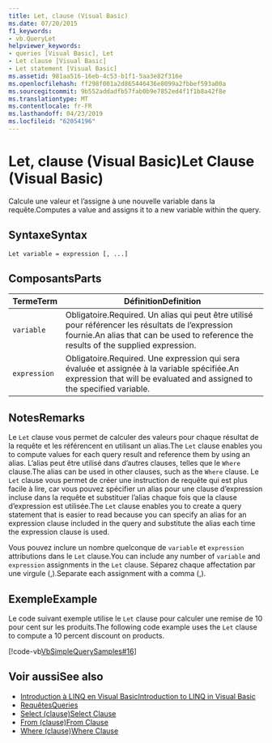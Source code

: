 ```yaml
---
title: Let, clause (Visual Basic)
ms.date: 07/20/2015
f1_keywords:
- vb.QueryLet
helpviewer_keywords:
- queries [Visual Basic], Let
- Let clause [Visual Basic]
- Let statement [Visual Basic]
ms.assetid: 981aa516-16eb-4c53-b1f1-5aa3e82f316e
ms.openlocfilehash: ff298f001a2d865446436e8099a2fbbef593a00a
ms.sourcegitcommit: 9b552addadfb57fab0b9e7852ed4f1f1b8a42f8e
ms.translationtype: MT
ms.contentlocale: fr-FR
ms.lasthandoff: 04/23/2019
ms.locfileid: "62054196"
---
```

# <a name="let-clause-visual-basic"></a><span data-ttu-id="986a5-102">Let, clause (Visual Basic)</span><span class="sxs-lookup"><span data-stu-id="986a5-102">Let Clause (Visual Basic)</span></span>
<span data-ttu-id="986a5-103">Calcule une valeur et l’assigne à une nouvelle variable dans la requête.</span><span class="sxs-lookup"><span data-stu-id="986a5-103">Computes a value and assigns it to a new variable within the query.</span></span>  
  
## <a name="syntax"></a><span data-ttu-id="986a5-104">Syntaxe</span><span class="sxs-lookup"><span data-stu-id="986a5-104">Syntax</span></span>  
  
```  
Let variable = expression [, ...]  
```  
  
## <a name="parts"></a><span data-ttu-id="986a5-105">Composants</span><span class="sxs-lookup"><span data-stu-id="986a5-105">Parts</span></span>  
  
|<span data-ttu-id="986a5-106">Terme</span><span class="sxs-lookup"><span data-stu-id="986a5-106">Term</span></span>|<span data-ttu-id="986a5-107">Définition</span><span class="sxs-lookup"><span data-stu-id="986a5-107">Definition</span></span>|  
|---|---|  
|`variable`|<span data-ttu-id="986a5-108">Obligatoire.</span><span class="sxs-lookup"><span data-stu-id="986a5-108">Required.</span></span> <span data-ttu-id="986a5-109">Un alias qui peut être utilisé pour référencer les résultats de l’expression fournie.</span><span class="sxs-lookup"><span data-stu-id="986a5-109">An alias that can be used to reference the results of the supplied expression.</span></span>|  
|`expression`|<span data-ttu-id="986a5-110">Obligatoire.</span><span class="sxs-lookup"><span data-stu-id="986a5-110">Required.</span></span> <span data-ttu-id="986a5-111">Une expression qui sera évaluée et assignée à la variable spécifiée.</span><span class="sxs-lookup"><span data-stu-id="986a5-111">An expression that will be evaluated and assigned to the specified variable.</span></span>|  
  
## <a name="remarks"></a><span data-ttu-id="986a5-112">Notes</span><span class="sxs-lookup"><span data-stu-id="986a5-112">Remarks</span></span>  
 <span data-ttu-id="986a5-113">Le `Let` clause vous permet de calculer des valeurs pour chaque résultat de la requête et les référencent en utilisant un alias.</span><span class="sxs-lookup"><span data-stu-id="986a5-113">The `Let` clause enables you to compute values for each query result and reference them by using an alias.</span></span> <span data-ttu-id="986a5-114">L’alias peut être utilisé dans d’autres clauses, telles que le `Where` clause.</span><span class="sxs-lookup"><span data-stu-id="986a5-114">The alias can be used in other clauses, such as the `Where` clause.</span></span> <span data-ttu-id="986a5-115">Le `Let` clause vous permet de créer une instruction de requête qui est plus facile à lire, car vous pouvez spécifier un alias pour une clause d’expression incluse dans la requête et substituer l’alias chaque fois que la clause d’expression est utilisée.</span><span class="sxs-lookup"><span data-stu-id="986a5-115">The `Let` clause enables you to create a query statement that is easier to read because you can specify an alias for an expression clause included in the query and substitute the alias each time the expression clause is used.</span></span>  
  
 <span data-ttu-id="986a5-116">Vous pouvez inclure un nombre quelconque de `variable` et `expression` attributions dans le `Let` clause.</span><span class="sxs-lookup"><span data-stu-id="986a5-116">You can include any number of `variable` and `expression` assignments in the `Let` clause.</span></span> <span data-ttu-id="986a5-117">Séparez chaque affectation par une virgule (,).</span><span class="sxs-lookup"><span data-stu-id="986a5-117">Separate each assignment with a comma (,).</span></span>  
  
## <a name="example"></a><span data-ttu-id="986a5-118">Exemple</span><span class="sxs-lookup"><span data-stu-id="986a5-118">Example</span></span>  
 <span data-ttu-id="986a5-119">Le code suivant exemple utilise le `Let` clause pour calculer une remise de 10 pour cent sur les produits.</span><span class="sxs-lookup"><span data-stu-id="986a5-119">The following code example uses the `Let` clause to compute a 10 percent discount on products.</span></span>  
  
 [!code-vb[VbSimpleQuerySamples#16](~/samples/snippets/visualbasic/VS_Snippets_VBCSharp/VbSimpleQuerySamples/VB/QuerySamples1.vb#16)]  
  
## <a name="see-also"></a><span data-ttu-id="986a5-120">Voir aussi</span><span class="sxs-lookup"><span data-stu-id="986a5-120">See also</span></span>

- [<span data-ttu-id="986a5-121">Introduction à LINQ en Visual Basic</span><span class="sxs-lookup"><span data-stu-id="986a5-121">Introduction to LINQ in Visual Basic</span></span>](../../../visual-basic/programming-guide/language-features/linq/introduction-to-linq.md)
- [<span data-ttu-id="986a5-122">Requêtes</span><span class="sxs-lookup"><span data-stu-id="986a5-122">Queries</span></span>](../../../visual-basic/language-reference/queries/index.md)
- [<span data-ttu-id="986a5-123">Select (clause)</span><span class="sxs-lookup"><span data-stu-id="986a5-123">Select Clause</span></span>](../../../visual-basic/language-reference/queries/select-clause.md)
- [<span data-ttu-id="986a5-124">From (clause)</span><span class="sxs-lookup"><span data-stu-id="986a5-124">From Clause</span></span>](../../../visual-basic/language-reference/queries/from-clause.md)
- [<span data-ttu-id="986a5-125">Where (clause)</span><span class="sxs-lookup"><span data-stu-id="986a5-125">Where Clause</span></span>](../../../visual-basic/language-reference/queries/where-clause.md)
